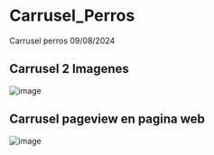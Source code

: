 # Carrusel_Perros
Carrusel perros 09/08/2024

## Carrusel 2 Imagenes
![image](https://github.com/user-attachments/assets/c55356ac-c9d0-4d2d-a39e-70aa845845f9)

## Carrusel pageview en pagina web
![image](https://github.com/user-attachments/assets/30206cd9-e2f7-4a00-9826-92513f4b3fc6)
